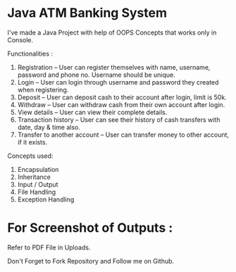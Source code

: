 # Java ATM Banking System

I've made a Java Project with help of OOPS Concepts that works only in Console.

Functionalities :
1. Registration – User can register themselves with name, username, password and phone no. Username should be unique.
2. Login – User can login through username and password they created when registering.
3. Deposit – User can deposit cash to their account after login, limit is 50k.
4. Withdraw – User can withdraw cash from their own account after login.
5. View details – User can view their complete details.
6. Transaction history – User can see their history of cash transfers with date, day & time also.
7. Transfer to another account – User can transfer money to other account, if it exists.

Concepts used:
1. Encapsulation
2. Inheritance
3. Input / Output
4. File Handling
5. Exception Handling

# For Screenshot of Outputs :
Refer to PDF File in Uploads.

Don't Forget to Fork Repository and Follow me on Github.
